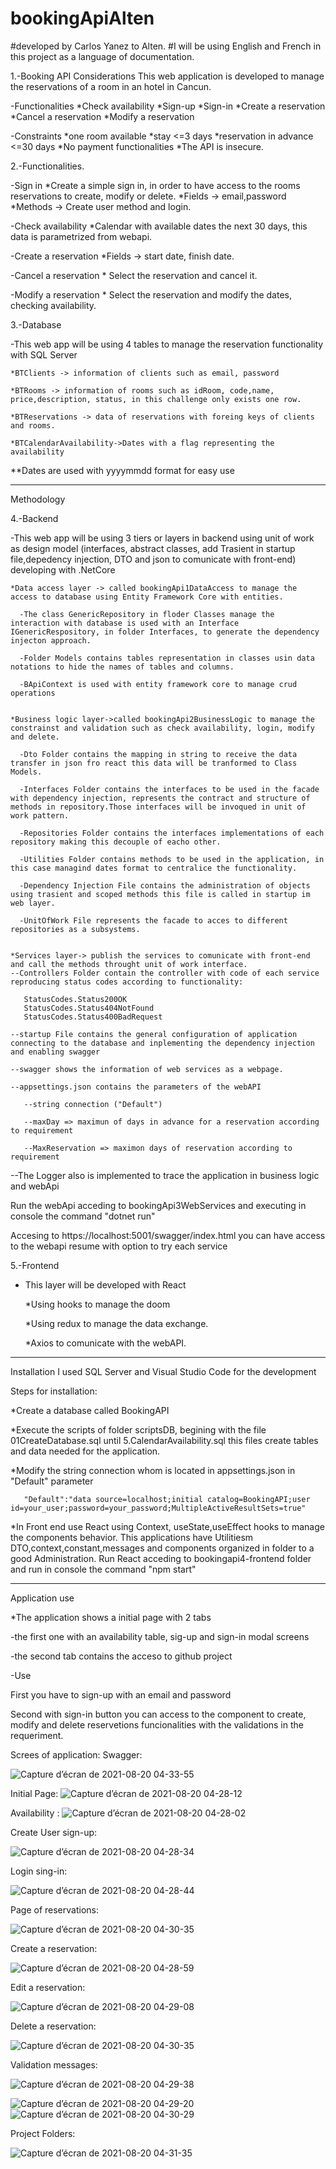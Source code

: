 # bookingApiAlten
#developed by Carlos Yanez to Alten.
#I will be using English and French in this project as a language of documentation.

1.-Booking API Considerations
  This web application is developed to manage the reservations of a room in an hotel in Cancun.
  
  
  -Functionalities 
    *Check availability
    *Sign-up
    *Sign-in
    *Create a reservation
    *Cancel a reservation
    *Modify a reservation
  
  -Constraints
    *one room available
    *stay <=3 days
    *reservation in advance <=30 days
    *No payment functionalities
    *The API is insecure.


2.-Functionalities.

  -Sign in
    *Create a simple sign in, in order to have access to the rooms reservations to create, modify or delete.
    *Fields -> email,password
    *Methods -> Create user method and login.

  -Check availability
    *Calendar with available dates the next 30 days, this data is parametrized from webapi.
    
  -Create a reservation
    *Fields -> start date, finish date.
    
  -Cancel a reservation
    * Select the reservation and cancel it.
    
  -Modify a reservation
    * Select the reservation and modify the dates, checking availability.
    

3.-Database

  -This web app will be using 4 tables to manage the reservation functionality with SQL Server
  
    *BTClients -> information of clients such as email, password
    
    *BTRooms -> information of rooms such as idRoom, code,name, price,description, status, in this challenge only exists one row.
    
    *BTReservations -> data of reservations with foreing keys of clients and rooms.

    *BTCalendarAvailability->Dates with a flag representing the availability
    
  **Dates are used with yyyymmdd format for easy use

*********************************
Methodology

4.-Backend

  -This web app will be using 3 tiers or layers in backend using unit of work as design model (interfaces, abstract classes, add Trasient in startup file,depedency injection, DTO and json to comunicate with front-end) developing with .NetCore
  
    *Data access layer -> called bookingApi1DataAccess to manage the access to database using Entity Framework Core with entities.
    
      -The class GenericRepository in floder Classes manage the interaction with database is used with an Interface IGenericRespository, in folder Interfaces, to generate the dependency injecton approach.

      -Folder Models contains tables representation in classes usin data notations to hide the names of tables and columns.

      -BApiContext is used with entity framework core to manage crud operations
    
    
    *Business logic layer->called bookingApi2BusinessLogic to manage the constrainst and validation such as check availability, login, modify and delete.

      -Dto Folder contains the mapping in string to receive the data transfer in json fro react this data will be tranformed to Class Models.

      -Interfaces Folder contains the interfaces to be used in the facade with dependency injection, represents the contract and structure of methods in repository.Those interfaces will be invoqued in unit of work pattern.

      -Repositories Folder contains the interfaces implementations of each repository making this decouple of eacho other.

      -Utilities Folder contains methods to be used in the application, in this case managind dates format to centralice the functionality.

      -Dependency Injection File contains the administration of objects using trasient and scoped methods this file is called in startup im web layer.

      -UnitOfWork File represents the facade to acces to different repositories as a subsystems.
    

    *Services layer-> publish the services to comunicate with front-end and call the methods throught unit of work interface.
    --Controllers Folder contain the controller with code of each service reproducing status codes according to functionality:

       StatusCodes.Status200OK
       StatusCodes.Status404NotFound
       StatusCodes.Status400BadRequest

    --startup File contains the general configuration of application connecting to the database and inplementing the dependency injection and enabling swagger

    --swagger shows the information of web services as a webpage.

    --appsettings.json contains the parameters of the webAPI

       --string connection ("Default")

       --maxDay => maximun of days in advance for a reservation according to requirement

       --MaxReservation => maximon days of reservation according to requirement

  --The Logger also is implemented to trace the application in business logic and webApi
  
  Run the webApi acceding to bookingApi3WebServices and executing in console the command "dotnet run"
  
  Accesing to https://localhost:5001/swagger/index.html you can have access to the webapi resume with option to try each service
  
 
 5.-Frontend
 
  - This layer will be developed with React 
    
    *Using hooks to manage the doom
       
    *Using redux to manage the data exchange.
    
    *Axios to comunicate with the webAPI.
 
******************************
Installation
I used SQL Server and Visual Studio Code for the development

Steps for installation:

  *Create a database called BookingAPI
  
  *Execute the scripts of folder scriptsDB, begining with the file 01CreateDatabase.sql until 5.CalendarAvailability.sql
    this files create tables and data needed for the application.
    
  *Modify the string connection whom is located in appsettings.json in "Default" parameter
  
       "Default":"data source=localhost;initial catalog=BookingAPI;user id=your_user;password=your_password;MultipleActiveResultSets=true"
       

 
  
    
*In Front end use React using Context, useState,useEffect hooks to manage the components behavior.
   This applications have Utilitiesm DTO,context,constant,messages and components organized in folder to a good Administration.
  Run React acceding to bookingapi4-frontend folder and run in console the command "npm start"
 


**************************************
Application use

*The application shows a initial page with 2 tabs 

  -the first one with an availability table, sig-up and sign-in modal screens
  
  -the second tab contains the acceso to github project
  
-Use

First you have to sign-up with an email and password 

Second with sign-in button you can access to the component to create, modify and delete reservetions funcionalities with the validations in the requeriment.



Screes of application:
Swagger:

![Capture d’écran de 2021-08-20 04-33-55](https://user-images.githubusercontent.com/20178297/130217398-ff18ad21-2d72-4ce2-a7fb-d89ec8299ccc.png)


Initial Page:
![Capture d’écran de 2021-08-20 04-28-12](https://user-images.githubusercontent.com/20178297/130217820-5cab1372-d013-4d64-b53e-96fbe3bfa525.png)

Availability :
![Capture d’écran de 2021-08-20 04-28-02](https://user-images.githubusercontent.com/20178297/130217955-6c4eec21-49d0-40e9-b277-4787f1cdc5bc.png)

Create User sign-up:

![Capture d’écran de 2021-08-20 04-28-34](https://user-images.githubusercontent.com/20178297/130218072-9c179e42-c527-43e4-82b7-75e2887bf268.png)


Login sing-in:

![Capture d’écran de 2021-08-20 04-28-44](https://user-images.githubusercontent.com/20178297/130218173-7cb2896f-647f-479a-9f59-50f52589f498.png)

Page of reservations:

![Capture d’écran de 2021-08-20 04-30-35](https://user-images.githubusercontent.com/20178297/130218277-0541748e-4424-4fad-9118-763588e5a0c9.png)


Create a reservation:

![Capture d’écran de 2021-08-20 04-28-59](https://user-images.githubusercontent.com/20178297/130218399-cbde076f-e3a4-41af-8035-c3afd02b260a.png)

Edit a reservation:

![Capture d’écran de 2021-08-20 04-29-08](https://user-images.githubusercontent.com/20178297/130218481-c0b77918-083a-476a-9540-f39bbcc178a6.png)


Delete a reservation:

![Capture d’écran de 2021-08-20 04-30-35](https://user-images.githubusercontent.com/20178297/130218600-4c150f4f-5189-4723-8b4e-6e1c742e7a65.png)


Validation messages:

![Capture d’écran de 2021-08-20 04-29-38](https://user-images.githubusercontent.com/20178297/130218665-cc3ff23b-a13b-4ec6-af81-85c26f5a59cc.png)

![Capture d’écran de 2021-08-20 04-29-20](https://user-images.githubusercontent.com/20178297/130218735-30d1617a-4d58-46f9-8926-da614e2b6bd0.png)
![Capture d’écran de 2021-08-20 04-30-29](https://user-images.githubusercontent.com/20178297/130218916-a8383518-b4cb-47c1-ab25-d7d7ab514bdb.png)

Project Folders:

![Capture d’écran de 2021-08-20 04-31-35](https://user-images.githubusercontent.com/20178297/130219014-622df494-43cb-4e7f-afca-af927de6a174.png)


